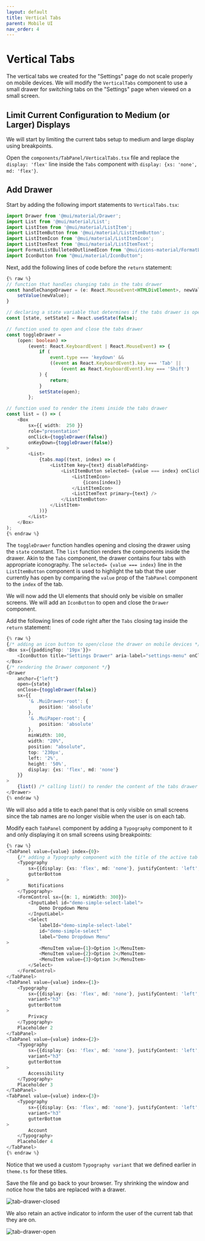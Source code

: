 ```yaml
---
layout: default
title: Vertical Tabs
parent: Mobile UI
nav_order: 4
---
```


# Vertical Tabs

The vertical tabs we created for the "Settings" page do not scale properly on mobile devices. We will modify the `VerticalTabs` component to use a small drawer for switching tabs on the "Settings" page when viewed on a small screen.

## Limit Current Configuration to Medium (or Larger) Displays
We will start by limiting the current tabs setup to medium and large display using breakpoints.

Open the `components/TabPanel/VerticalTabs.tsx` file and replace the `display: 'flex'` line inside the `Tabs` component with `display: {xs: 'none', md: 'flex'}`.

## Add Drawer
Start by adding the following import statements to `VerticalTabs.tsx`:
```ts
import Drawer from '@mui/material/Drawer';  
import List from '@mui/material/List';  
import ListItem from '@mui/material/ListItem';  
import ListItemButton from '@mui/material/ListItemButton';  
import ListItemIcon from '@mui/material/ListItemIcon';  
import ListItemText from '@mui/material/ListItemText';  
import FormatListBulletedOutlinedIcon from '@mui/icons-material/FormatListBulletedOutlined';  
import IconButton from "@mui/material/IconButton";
```

Next, add the following lines of code before the `return` statement:
```ts
{% raw %}
// function that handles changing tabs in the tabs drawer
const handleChangeDrawer = (e: React.MouseEvent<HTMLDivElement>, newValue: number) => {
	setValue(newValue);
}

// declaring a state variable that determines if the tabs drawer is open and initializing it to false
const [state, setState] = React.useState(false);

// function used to open and close the tabs drawer
const toggleDrawer =
	(open: boolean) =>
		(event: React.KeyboardEvent | React.MouseEvent) => {
			if (
				event.type === 'keydown' &&
				((event as React.KeyboardEvent).key === 'Tab' ||
					(event as React.KeyboardEvent).key === 'Shift')
			) {
				return;
			}
			setState(open);
		};

// function used to render the items inside the tabs drawer
const list = () => (
	<Box
		sx={{ width:  250 }}
		role="presentation"
		onClick={toggleDrawer(false)}
		onKeyDown={toggleDrawer(false)}
>
		<List>
			{tabs.map((text, index) => (
				<ListItem key={text} disablePadding>
					<ListItemButton selected= {value === index} onClick={(e) => handleChangeDrawer(e, index)}>
						<ListItemIcon>
							{icons[index]}
						</ListItemIcon>
						<ListItemText primary={text} />
					</ListItemButton>
				</ListItem>
			))}
		</List>
	</Box>
);
{% endraw %}
```

The `toggleDrawer` function handles opening and closing the drawer using the `state` constant. The `list` function renders the components inside the drawer. Akin to the `Tabs` component, the drawer contains four tabs with appropriate iconography. The `selected= {value === index}` line in the `ListItemButton` component is used to highlight the tab that the user currently has open by comparing the `value` prop of the `TabPanel` component to the `index` of the tab.

We will now add the UI elements that should only be visible on smaller screens. We will add an `IconButton` to open and close the `Drawer` component.

Add the following lines of code right after the `Tabs` closing tag inside the `return` statement:
```ts
{% raw %}
{/* adding an icon button to open/close the drawer on mobile devices */}
<Box sx={{paddingTop: '19px'}}>
	<IconButton title="Settings Drawer" aria-label="settings-menu" onClick={toggleDrawer(true)} sx={{ display: {xs: 'inline', md: 'none'}, height:'40px'}}> <FormatListBulletedOutlinedIcon /> </IconButton>
</Box>
{/* rendering the Drawer component */}
<Drawer
	anchor={"left"}
	open={state}
	onClose={toggleDrawer(false)}
	sx={{
		'& .MuiDrawer-root': {
			position: 'absolute'
		},
		'& .MuiPaper-root': {
			position: 'absolute'
		},
		minWidth: 100,
		width: "20%",
		position: "absolute",
		top: '230px',
		left: '2%',
		height: '50%',
		display: {xs: 'flex', md: 'none'}
	}}                        
>
	{list() /* calling list() to render the content of the tabs drawer */}
</Drawer>
{% endraw %}
```

We will also add a title to each panel that is only visible on small screens since the tab names are no longer visible when the user is on each tab.

Modify each `TabPanel` component by adding a `Typography` component to it and only displaying it on small screens using breakpoints:
```ts
{% raw %}
<TabPanel value={value} index={0}>
	{/* adding a Typography component with the title of the active tab (only visible on small screens) */}
	<Typography
		sx={{display: {xs: 'flex', md: 'none'}, justifyContent: 'left', paddingLeft: '10px'}}
		gutterBottom
>
		Notifications
	</Typography>
	<FormControl sx={{m: 1, minWidth: 300}}>
		<InputLabel id="demo-simple-select-label">
			Demo Dropdown Menu
		</InputLabel>
		<Select
			labelId="demo-simple-select-label"
			id="demo-simple-select"
			label="Demo Dropdown Menu"
>
			<MenuItem value={1}>Option 1</MenuItem>
			<MenuItem value={2}>Option 2</MenuItem>
			<MenuItem value={3}>Option 3</MenuItem>
		</Select>
	</FormControl>
</TabPanel>
<TabPanel value={value} index={1}>
	<Typography
		sx={{display: {xs: 'flex', md: 'none'}, justifyContent: 'left', paddingLeft: '10px'}}
		variant="h3"
		gutterBottom
>
		Privacy
	</Typography>
	Placeholder 2
</TabPanel>
<TabPanel value={value} index={2}>
	<Typography
		sx={{display: {xs: 'flex', md: 'none'}, justifyContent: 'left', paddingLeft: '10px'}}
		variant="h3"
		gutterBottom
>
		Accessibility
	</Typography>
	Placeholder 3
</TabPanel>
<TabPanel value={value} index={3}>
	<Typography
		sx={{display: {xs: 'flex', md: 'none'}, justifyContent: 'left', paddingLeft: '10px'}}
		variant="h3"
		gutterBottom
>
		Account
	</Typography>
	Placeholder 4
</TabPanel>
{% endraw %}
```

Notice that we used a custom `Typography variant` that we defined earlier in `theme.ts` for these titles.

Save the file and go back to your browser. Try shrinking the window and notice how the tabs are replaced with a drawer.

![tab-drawer-closed](assets/img/tab-drawer-closed.png)

We also retain an active indicator to inform the user of the current tab that they are on.

![tab-drawer-open](assets/img/tab-drawer-open.png)